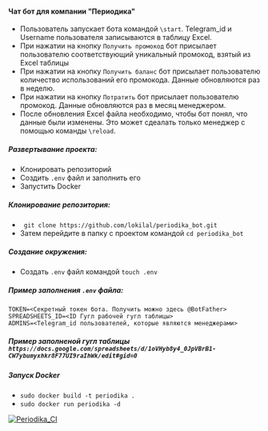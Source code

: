 #### Чат бот для компании "Периодика"
- Пользователь запускает бота командой `\start`. Telegram_id и Username пользователя записываются в таблицу Excel. 
- При нажатии на кнопку `Получить промокод` бот присылает пользователю соответствующий уникальный промокод, взятый из Excel таблицы 
- При нажатии на кнопку `Получить баланс` бот присылает пользователю количество использований его промокода. Данные обновляются раз в неделю.  
- При нажатии на кнопку `Потратить` бот присылает пользователю промокод. Данные обновляются раз в месяц менеджером.
- После обновления Excel файла необходимо, чтобы бот понял, что данные были изменены. Это может сдеалать только менеджер с помощью команды `\reload`. 
##### Развертывание проекта:
- Клонировать репозиторий
- Создить ```.env``` файл и заполнить его
- Запустить Docker 
##### Клонирование репозитория: 
- ``` git clone https://github.com/lokilal/periodika_bot.git```
- Затем перейдите в папку с проектом командой ```cd periodika_bot```
##### Создание окружения: 
- Создать ```.env``` файл командой `touch .env`
##### Пример заполнения ```.env``` файла: 
``` 
TOKEN=<Секретный токен бота. Получить можно здесь @BotFather>
SPREADSHEETS_ID=<ID Гугл рабочей гугл таблицы>
ADMINS=<Telegram_id пользователей, которые являются менеджерами>
```
##### Пример заполненой гугл таблицы `https://docs.google.com/spreadsheets/d/1oVHyb8y4_0JpVBrB1-CW7ybumyxhkr8F77UI9raIhWk/edit#gid=0`

##### Запуск Docker
- `sudo docker build -t periodika .`
- `sudo docker run periodika -d`


[![Periodika_CI](https://github.com/lokilal/periodika_bot/actions/workflows/periodika_workflow.yml/badge.svg)](https://github.com/lokilal/periodika_bot/actions/workflows/periodika_workflow.yml)
